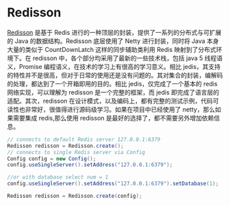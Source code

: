 # Redisson

[Redisson](https://github.com/mrniko/redisson) 是基于 Redis 进行的一种顶层的封装，提供了一系列的分布式与可扩展的 Java 的数据结构。Redisson 底层使用了 Netty 进行封装，同时将 Java 本身大量的类似于 CountDownLatch 这样的同步辅助类利用 Redis 映射到了分布式环境下。在 redisson 中，各个部分均采用了最新的一些技术栈，包括 java 5 线程语义，Promise 编程语义，在技术的学习上有很高的学习意义。相比 jedis，其支持的特性并不是很高，但对于日常的使用还是没有问题的。其对集合的封装，编解码的处理，都达到了一个开箱即用的目的。相比 jedis，仅完成了一个基本的 redis 网络实现，可以理解为 redisson 是一个完整的框架，而 jedis 即完成了语言层的适配。其次，redisson 在设计模式，以及编码上，都有完整的测试示例，代码可读性也非常好，很值得进行源码级学习。如果在项目中已经使用了 netty，那么如果需要集成 redis,那么使用 redisson 是最好的选择了，都不需要另外增加依赖信息。

```java
// connects to default Redis server 127.0.0.1:6379
Redisson redisson = Redisson.create();
// connects to single Redis server via Config
Config config = new Config();
config.useSingleServer().setAddress("127.0.0.1:6379");

//or with database select num = 1
config.useSingleServer().setAddress("127.0.0.1:6379").setDatabase(1);

Redisson redisson = Redisson.create(config);
```
